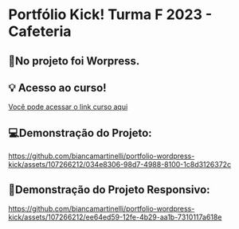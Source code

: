 # Portfólio Kick! Turma F 2023 - Cafeteria 

## 📌No projeto foi Worpress.

## 💡 Acesso ao curso!
[Você pode acessar o link curso aqui](https://bianca-martinelli.soukick.com.br/?preview_id=10)


## 💻Demonstração do Projeto:

https://github.com/biancamartinelli/portfolio-wordpress-kick/assets/107266212/034e8306-98d7-4988-8100-1c8d3126372c

## 📱Demonstração do Projeto Responsivo:

https://github.com/biancamartinelli/portfolio-wordpress-kick/assets/107266212/ee64ed59-12fe-4b29-aa1b-7310117a618e
